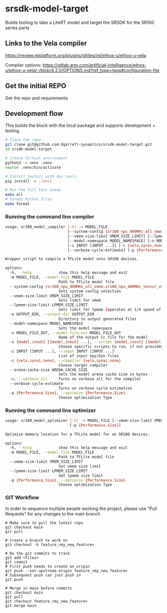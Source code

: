 # srsdk-model-target
Builds tooling to take a LiteRT model and target the SRSDK for the SR100 series parts

## Links to the Vela compiler
https://review.mlplatform.org/plugins/gitiles/ml/ethos-u/ethos-u-vela


Compiler options:
https://gitlab.arm.com/artificial-intelligence/ethos-u/ethos-u-vela/-/blob/4.2.0/OPTIONS.md?ref_type=tags#configuration-file

## Get the initial REPO

Get the repo and requirements

## Development flow

This builds the block with the local package and supports development + testing

```bash
# Clone the repo
git clone git@github.com:dgarrett-synaptics/srsdk-model-target.git
cd srsdk-model-target

# Create Virtual environment
python3 -m venv .venv
source .venv/bin/activate

# Install toolkit with dev tools
pip install -e .[dev]

# Run the full test sweep
make all
# format Python files
make format
```

### Running the command line compiler

```bash
usage: sr100_model_compiler [-h] -m MODEL_FILE
                            [--system-config {sr100_npu_400MHz_all_vmem,sr100_npu_400MHz_tensor_vmem_weights_lpmem,sr100_npu_400MHz_tensor_vmem_weights_flash66MHz,sr100_npu_400MHz_tensor_vmem_weights_flash100MHz}]
                            [--vmem-size-limit VMEM_SIZE_LIMIT] [--lpmem-size-limit LPMEM_SIZE_LIMIT] [-o OUTPUT_DIR]
                            [--model-namespace MODEL_NAMESPACE] [-n MODEL_FILE_OUT] [-s {model,inout} [{model,inout} ...]]
                            [-i INPUT [INPUT ...]] [-c {vela,synai,none}] [--arena-cache-size ARENA_CACHE_SIZE] [-v]
                            [--verbose-cycle-estimate] [-p {Performance,Size}]

Wrapper script to compile a TFLite model onto SR100 devices.

options:
  -h, --help            show this help message and exit
  -m MODEL_FILE, --model-file MODEL_FILE
                        Path to TFLite model file
  --system-config {sr100_npu_400MHz_all_vmem,sr100_npu_400MHz_tensor_vmem_weights_lpmem,sr100_npu_400MHz_tensor_vmem_weights_flash66MHz,sr100_npu_400MHz_tensor_vmem_weights_flash100MHz}
                        Sets system config selection
  --vmem-size-limit VMEM_SIZE_LIMIT
                        Sets limit for vmem
  --lpmem-size-limit LPMEM_SIZE_LIMIT
                        Sets limit for lpmem (operates at 1/4 speed of vmem)
  -o OUTPUT_DIR, --output-dir OUTPUT_DIR
                        Directory to output generated files
  --model-namespace MODEL_NAMESPACE
                        Sets the model namespace
  -n MODEL_FILE_OUT, --model-file-out MODEL_FILE_OUT
                        Name of the output cc file for the model
  -s {model,inout} [{model,inout} ...], --script {model,inout} [{model,inout} ...]
                        Choose specific scripts to run, if not provided then run all scripts
  -i INPUT [INPUT ...], --input INPUT [INPUT ...]
                        List of input npy/bin files
  -c {vela,synai,none}, --compiler {vela,synai,none}
                        Choose target compiler
  --arena-cache-size ARENA_CACHE_SIZE
                        Sets the model arena cache size in bytes
  -v, --verbose-all     Turns on verbose all for the compiler
  --verbose-cycle-estimate
                        Turns on verbose cycle estimation
  -p {Performance,Size}, --optimize {Performance,Size}
                        Choose optimization Type
```

### Running the command line optimizer

```bash
usage: sr100_model_optimizer [-h] -m MODEL_FILE [--vmem-size-limit VMEM_SIZE_LIMIT] [--lpmem-size-limit LPMEM_SIZE_LIMIT]
                             [-p {Performance,Size}]

Optimize memory location for a TFLite model for an SR100 devices.

options:
  -h, --help            show this help message and exit
  -m MODEL_FILE, --model-file MODEL_FILE
                        Path to TFLite model file
  --vmem-size-limit VMEM_SIZE_LIMIT
                        Set vmem size limit
  --lpmem-size-limit LPMEM_SIZE_LIMIT
                        Set lpmem size limit
  -p {Performance,Size}, --optimize {Performance,Size}
                        Choose optimization Type
```


### GIT Workflow

In order to sequence multiple people working the project, please use "Pull Requests" for any changes to the main branch

```
# Make sure to pull the latest repo
git checkout main
git pull

# Create a branch to work on
git checkout -b feature_<my_new_feature>

# Do the git commits to track
git add <files>
git commit
# First push needs to create an origin
git push --set-upstream origin feature_<my_new_feature>
# Subsequent push can just push in
git push

# Merge in main before commits
git checkout main
git pull
git checkout feature_<my_new_feature>
git merge main

```
